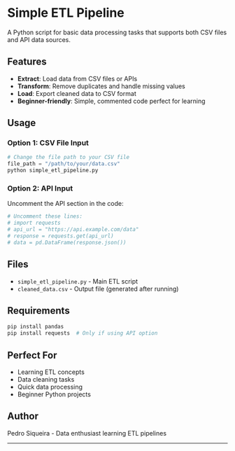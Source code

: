 # Simple ETL Pipeline

A Python script for basic data processing tasks that supports both CSV files and API data sources.

##  Features

- **Extract**: Load data from CSV files or APIs
- **Transform**: Remove duplicates and handle missing values  
- **Load**: Export cleaned data to CSV format
- **Beginner-friendly**: Simple, commented code perfect for learning

##  Usage

### Option 1: CSV File Input
```python
# Change the file path to your CSV file
file_path = "/path/to/your/data.csv"
python simple_etl_pipeline.py
```

### Option 2: API Input  
Uncomment the API section in the code:
```python
# Uncomment these lines:
# import requests
# api_url = "https://api.example.com/data"
# response = requests.get(api_url)
# data = pd.DataFrame(response.json())
```

##  Files

- `simple_etl_pipeline.py` - Main ETL script
- `cleaned_data.csv` - Output file (generated after running)

##  Requirements

```bash
pip install pandas
pip install requests  # Only if using API option
```

##  Perfect For

- Learning ETL concepts
- Data cleaning tasks
- Quick data processing
- Beginner Python projects

##  Author

Pedro Siqueira - Data enthusiast learning ETL pipelines

---


